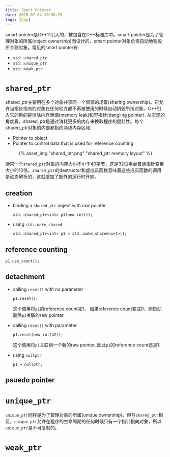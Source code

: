 ```yaml
---
title: Smart Pointer
date: 2020-07-04 10:56:25
tags: [Cpp]
---
```


smart pointer是C++11引入的，被包含在C++标准库中。smart pointer是为了管理对象的所属(object ownership)而设计的，smart pointer对象负责自动地销毁所关联对象。常见的smart pointer有:

<!--more-->

- `std::shared_ptr`
- `std::unique_ptr`
- `std::weak_ptr`

# `shared_ptr`

shared_ptr主要用在多个对象共享同一个资源的场景(sharing ownership)。它允许当指针指向的对象在任何地方都不再被使用的时候自动销毁所指对象。C++引入它的目的是消除内存泄漏(memory leak)和野指针(dangling pointer). 从实现的角度看，shared_ptr是通过消耗更多的内存来换取程序的健壮性。每个shared_ptr对象的内部都指向两块内存区域:

- Pointer to object
- Pointer to control data that is used for reference counting

<div align=center>{% asset_img "shared_ptr.png" "shared_ptr memory layout" %}</div>

通常一个`shared_ptr`对象的内存大小不小于40字节，这是32位平台普通指针变量大小的10倍。`shared_ptr`的destructor和虚成员函数意味着这些成员函数的调用是动态解析的，这就增加了额外的运行时开销。

## creation

- binding a `shared_ptr` object with raw pointer

  `std::shared_ptr<int> p1(new int());`

- using `std::make_shared`

  `std::shared_ptr<int> p1 = std::make_shared<int>();`

## reference counting

`p1.use_count();`

## detachment

- calling `reset()` with no parameter

  `p1.reset();`

  这个调用将`p1`的reference count减1， 如果reference count变成0，则自动删除`p1`关联的raw pointer.

- calling `reset()` with parameter

  `p1.reset(new int(42));`

  这个调用将`p1`关联到一个新的raw pointer, 因此`p1`的reference count还是1.

- using `nullptr`

  `p1 = nullptr;`

## psuedo pointer

  

# `unique_ptr`

`unique_ptr`同样是为了管理对象的所属(unique ownership)，但与`shared_ptr`相反，`unique_ptr`允许在程序的生命周期的任何时候只有一个指针指向对象，所以`unique_ptr`是不可复制的。

# `weak_ptr`
